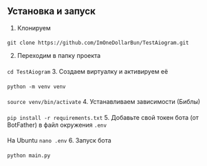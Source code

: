 ## Установка и запуск
1. Клонируем
####
```git clone https://github.com/ImOneDollarBun/TestAiogram.git```

2. Переходим в папку проекта
####
```cd TestAiogram```
3. Создаем виртуалку и активируем её
####
```python -m venv venv```
####
```source venv/bin/activate```
4. Устанавливаем зависимости (Библы)
####
```pip install -r requirements.txt```
5. Добавьте свой токен бота (от BotFather) в файл окружения ``.env``
####
На Ubuntu
```nano .env```
6. Запуск бота
####
```python main.py```